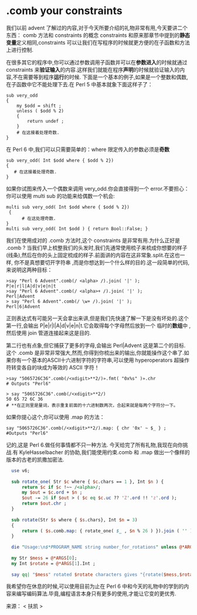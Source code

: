 # .comb your constraints

我们以前 advent 了解过的内容,对于今天所要介绍的礼物非常有用,今天要讲二个东西： comb 方法和 constraints 的概念
constraints 和原来那章节中提到的**静态变量**定义相同,constraints 可以让我们在写程序的时候就更方便的在子函数和方法上进行控制.

在很多其它的程序中,你可以通过参数调用子函数并可以在**参数进入**的时候就通过 constraints 来**验证输入**的内容.这样我们就能在程序**声明**的时候就验证输入的内容,不在需要等到程序**运行**的时候.
下面是一个基本的例子,如果是一个整数和偶数,在子函数中它不能处理下去.在 Perl 5 中基本就象下面这样子了：

    sub very_odd
    {
        my $odd = shift ;
        unless ( $odd % 2)
        {
            return undef ;
        }
        # 在这接着处理奇数.
    }


在 Perl 6 中,我们可以只需要简单的：where 限定传入的参数必须是**奇数**

    sub very_odd( Int $odd where { $odd % 2})
    {
       # 在这接着处理奇数.
    }


如果你试图来传入一个偶数来调用 very_odd.你会直接得到一个 error.不要担心：你可以使用 multi sub 的功能来给偶数一个机会:


    multi sub very_odd( Int $odd where { $odd % 2})
     {
          # 在这处理奇数.
    }
    multi sub very_odd( Int $odd ) { return Bool::False; }


我们在使用成对的 .comb 方法时,这个 constraints 是非常有用.为什么正好是 .comb ?
当我们早上梳整我们的头发时,我们先通常使用梳子来梳成你想要的样子(线条),然后在你的头上固定梳成的样子.前面讲的内容在这非常象.split.在这也一样, 你不是真想要切开字符串 ,而是你想达到一个什么样的目的.这一段简单的代码,来说明这两种目标：


    >say "Perl 6 Advent".comb(/ <alpha> /).join( '|' );
    P|e|r|l|A|d|v|e|n|t
    >say "Perl 6 Advent".comb(/ <alpha>+ /).join( '|' );
    Perl|Advent
    > say "Perl 6 Advent".comb(/ \w+ /).join( '|' );
    Perl|6|Advent

正则表达式有可能另一天会拿出来讲,但是我们先快速了解一下是没有坏处的.这个第一行,会输出 P|e|r|l|A|d|v|e|n|t.它会取得每个字母然后放到一个 临时的**数组**中 ,然后使用 join 管道连接起来这是目的.

第二行也有点象,但它捕获了更多的字母,会输出 Perl|Advent 这是第二个的目标.
这个 .comb 是非常非常强大,然而,你得到你梳出来的输出,你就能操作这个串了.如果你有一个基本的ASCII十六进制字符的字符串,可以使用 hyperoperators 超操作符转变各自的块成为等效的 ASCII 字符！


    >say "5065726C36".comb(/<xdigit>**2/)».fmt( "0x%s" )».chr
    # Outputs "Perl6"

    > say "5065726C36".comb(/<xdigit>**2/)
    50 65 72 6C 36
    # **在正则里是量词，表示重复前面的十六进制数两次，合起来就是每两个字符分一下。

如果你提心这个,你可以使用 .map 的方法：

    say "5065726C36".comb(/<xdigit>**2/).map: { chr '0x' ~ $_ } ;
    #Outputs "Perl6"

记的,这是 Perl 6.做任何事情都不只一种方法.
今天给完了所有礼物,我现在向你挑战.有 KyleHasselbacher 的协助,我们能使用约束.comb 和 .map 做出一个像样的版本的古老的凯撒加密法.
```perl
  use v6;
  
  sub rotate_one( Str $c where { $c.chars == 1 }, Int $n ) {
      return $c if $c !~~ /<alpha>/;
      my $out = $c.ord + $n ;
      $out -= 26 if $out > ( $c eq $c.uc ?? 'Z'.ord !! 'z'.ord );
      return $out.chr ;
  }
  
  sub rotate(Str $s where { $s.chars}, Int $n = 3)
  {
      return ( $s.comb.map: { rotate_one( $_ , $n % 26 ) }).join ( '' );
  }
  
  die "Usage:\n$*PROGRAM_NAME string number_for_rotations" unless @*ARGS == 2;
  
  my Str $mess = @*ARGS[0];
  my Int $rotate = @*ARGS[1].Int ;
  
  say qq| "$mess" rotated $rotate characters gives "{rotate($mess,$rotate)}" .|;
```

我希望你在休息的时候,可以使用目前为止在 Perl 6 中和今天的礼物中的学到的内容来编写编码算法.毕竟,编程语言本身只有更多的使用,才能让它变的更优秀.

来源： < 扶凯 >  
